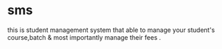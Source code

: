 # sms
this is student management system that able to manage your student's course,batch &amp; most importantly manage their fees .
